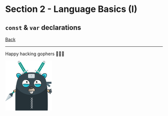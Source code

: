 # Section 2 - Language Basics (I)

## `const` & `var` declarations

[Back](https://github.com/steevehook/udemy-go101/blob/master/section_2-language-basics-1)

---

Happy hacking gophers 🚀🚀🚀

<img src="https://github.com/steevehook/udemy-go101/raw/master/udemy-go101.svg?sanitize=true" width="150px"/>
